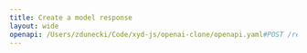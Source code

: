 ```yaml
---
title: Create a model response
layout: wide
openapi: /Users/zdunecki/Code/xyd-js/openai-clone/openapi.yaml#POST /responses
---
```


